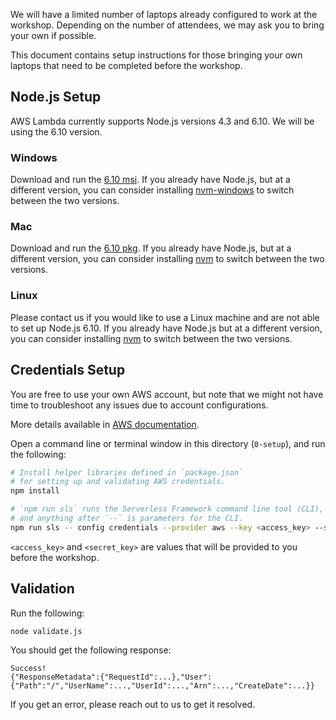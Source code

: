 We will have a limited number of laptops already configured to work at the
workshop. Depending on the number of attendees, we may ask you to bring your own
if possible.

This document contains setup instructions for those bringing your own laptops
that need to be completed before the workshop.

## Node.js Setup

AWS Lambda currently supports Node.js versions 4.3 and 6.10. We will be using
the 6.10 version.

### Windows

Download and run the [6.10
msi](https://nodejs.org/download/release/v6.10.3/node-v6.10.3-x64.msi). If you
already have Node.js, but at a different version, you can consider installing
[nvm-windows](https://github.com/coreybutler/nvm-windows) to switch between the
two versions.

### Mac

Download and run the [6.10
pkg](https://nodejs.org/download/release/v6.10.3/node-v6.10.3.pkg). If you
already have Node.js, but at a different version, you can consider installing
[nvm](https://github.com/creationix/nvm) to switch between the two versions.

### Linux

Please contact us if you would like to use a Linux machine and are not able to
set up Node.js 6.10. If you already have Node.js but at a different version, you
can consider installing [nvm](https://github.com/creationix/nvm) to switch
between the two versions.

## Credentials Setup

You are free to use your own AWS account, but note that we might not have time
to troubleshoot any issues due to account configurations.

More details available in [AWS
documentation](http://docs.aws.amazon.com/cli/latest/userguide/cli-config-files.html).

Open a command line or terminal window in this directory (`0-setup`), and run
the following:

```sh
# Install helper libraries defined in `package.json`
# for setting up and validating AWS credentials.
npm install

# `npm run sls` runs the Serverless Framework command line tool (CLI),
# and anything after `--` is parameters for the CLI.
npm run sls -- config credentials --provider aws --key <access_key> --secret <secret_key>
```

`<access_key>` and `<secret_key>` are values that will be provided to you before
the workshop.

## Validation

Run the following:

```sh
node validate.js
```

You should get the following response:

```
Success!
{"ResponseMetadata":{"RequestId":...},"User":{"Path":"/","UserName":...,"UserId":...,"Arn":...,"CreateDate":...}}
```

If you get an error, please reach out to us to get it resolved.
